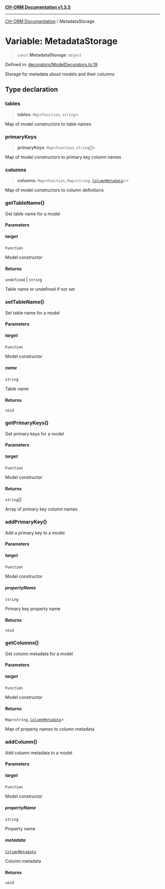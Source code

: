 [**CH-ORM Documentation v1.3.5**](../README.md)

***

[CH-ORM Documentation](../globals.md) / MetadataStorage

# Variable: MetadataStorage

> `const` **MetadataStorage**: `object`

Defined in: [decorators/ModelDecorators.ts:19](https://github.com/iarayan/ch-orm/blob/main/src/decorators/ModelDecorators.ts#L19)

Storage for metadata about models and their columns

## Type declaration

### tables

> **tables**: `Map`\<`Function`, `string`\>

Map of model constructors to table names

### primaryKeys

> **primaryKeys**: `Map`\<`Function`, `string`[]\>

Map of model constructors to primary key column names

### columns

> **columns**: `Map`\<`Function`, `Map`\<`string`, [`ColumnMetadata`](../interfaces/ColumnMetadata.md)\>\>

Map of model constructors to column definitions

### getTableName()

Get table name for a model

#### Parameters

##### target

`Function`

Model constructor

#### Returns

`undefined` \| `string`

Table name or undefined if not set

### setTableName()

Set table name for a model

#### Parameters

##### target

`Function`

Model constructor

##### name

`string`

Table name

#### Returns

`void`

### getPrimaryKeys()

Get primary keys for a model

#### Parameters

##### target

`Function`

Model constructor

#### Returns

`string`[]

Array of primary key column names

### addPrimaryKey()

Add a primary key to a model

#### Parameters

##### target

`Function`

Model constructor

##### propertyName

`string`

Primary key property name

#### Returns

`void`

### getColumns()

Get column metadata for a model

#### Parameters

##### target

`Function`

Model constructor

#### Returns

`Map`\<`string`, [`ColumnMetadata`](../interfaces/ColumnMetadata.md)\>

Map of property names to column metadata

### addColumn()

Add column metadata to a model

#### Parameters

##### target

`Function`

Model constructor

##### propertyName

`string`

Property name

##### metadata

[`ColumnMetadata`](../interfaces/ColumnMetadata.md)

Column metadata

#### Returns

`void`
